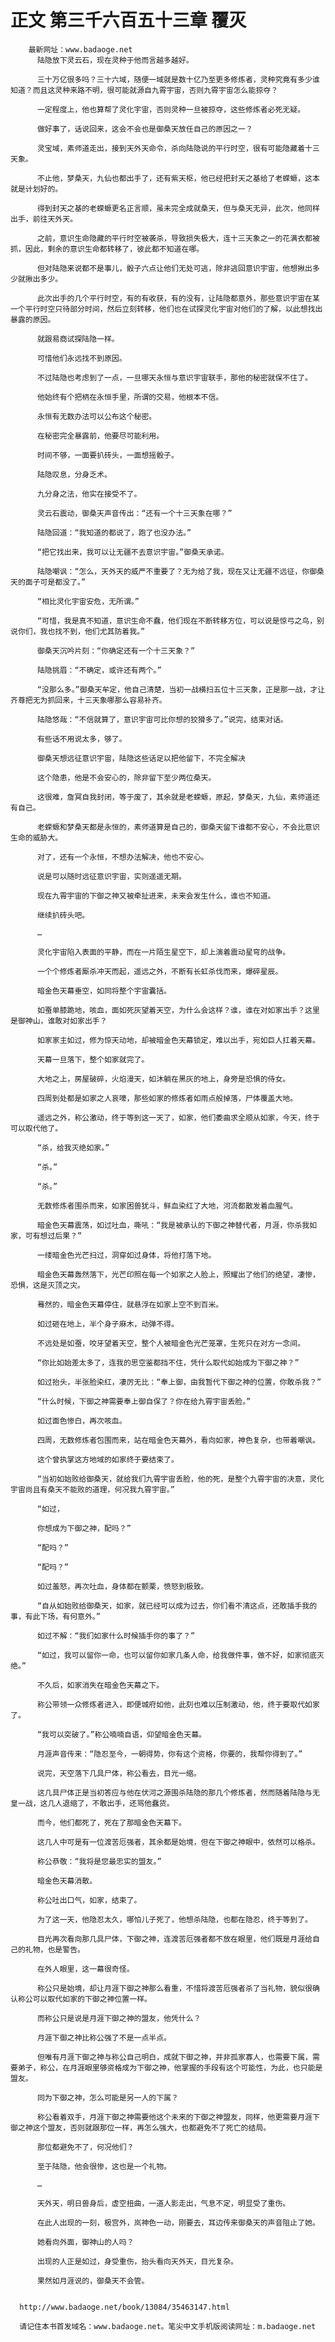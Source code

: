 # 正文 第三千六百五十三章 覆灭
        最新网址：www.badaoge.net
          陆隐放下灵云石，现在灵种于他而言越多越好。
      
          三十万亿很多吗？三十六域，随便一域就是数十亿乃至更多修炼者，灵种究竟有多少谁知道？而且这灵种来路不明，很可能就源自九霄宇宙，否则九霄宇宙怎么能掠夺？
      
          一定程度上，他也算帮了灵化宇宙，否则灵种一旦被掠夺，这些修炼者必死无疑。
      
          做好事了，话说回来，这会不会也是御桑天放任自己的原因之一？
      
          灵宝域，素师道走出，接到天外天命令，杀向陆隐说的平行时空，很有可能隐藏着十三天象。
      
          不止他，梦桑天，九仙也都出手了，还有紫天枢，他已经把封天之基给了老蝾螈，这本就是计划好的。
      
          得到封天之基的老蝾螈更名正言顺，虽未完全成就桑天，但与桑天无异，此次，他同样出手，前往天外天。
      
          之前，意识生命隐藏的平行时空被袭杀，导致损失极大，连十三天象之一的花满衣都被抓，因此，剩余的意识生命都转移了，彼此都不知道在哪。
      
          但对陆隐来说都不是事儿，骰子六点让他们无处可逃，除非逃回意识宇宙，他想揪出多少就揪出多少。
      
          此次出手的几个平行时空，有的有收获，有的没有，让陆隐都意外，那些意识宇宙在某一个平行时空只待部分时间，然后立刻转移，他们也在试探灵化宇宙对他们的了解，以此想找出暴露的原因。
      
          就跟易商试探陆隐一样。
      
          可惜他们永远找不到原因。
      
          不过陆隐也考虑到了一点，一旦哪天永恒与意识宇宙联手，那他的秘密就保不住了。
      
          他始终有个把柄在永恒手里，所谓的交易，他根本不信。
      
          永恒有无数办法可以公布这个秘密。
      
          在秘密完全暴露前，他要尽可能利用。
      
          时间不够，一面要扒砖头，一面想摇骰子。
      
          陆隐叹息，分身乏术。
      
          九分身之法，他实在接受不了。
      
          灵云石震动，御桑天声音传出：“还有一个十三天象在哪？”
      
          陆隐回道：“我知道的都说了，跑了也没办法。”
      
          “把它找出来，我可以让无疆不去意识宇宙。”御桑天承诺。
      
          陆隐嘲讽：“怎么，天外天的威严不重要了？无为给了我，现在又让无疆不远征，你御桑天的面子可是都没了。”
      
          “相比灵化宇宙安危，无所谓。”
      
          “可惜，我是真不知道，意识生命不蠢，他们现在不断转移方位，可以说是惊弓之鸟，别说你们，我也找不到，他们尤其防着我。”
      
          御桑天沉吟片刻：“你确定还有一个十三天象？”
      
          陆隐挑眉：“不确定，或许还有两个。”
      
          “没那么多。”御桑天牟定，他自己清楚，当初一战横扫五位十三天象，正是那一战，才让齐尊把无为抓回来，十三天象哪那么容易补齐。
      
          陆隐悠哉：“不信就算了，意识宇宙可比你想的狡猾多了。”说完，结束对话。
      
          有些话不用说太多，够了。
      
          御桑天想远征意识宇宙，陆隐这些话足以把他留下，不完全解决
      
          这个隐患，他是不会安心的，除非留下至少两位桑天。
      
          这很难，詹冥自我封闭，等于废了，其余就是老蝾螈，原起，梦桑天，九仙，素师道还有自己。
      
          老蝾螈和梦桑天都是永恒的，素师道算是自己的，御桑天留下谁都不安心，不会比意识生命的威胁大。
      
          对了，还有一个永恒，不想办法解决，他也不安心。
      
          说是可以随时远征意识宇宙，实则遥遥无期。
      
          现在九霄宇宙的下御之神又被牵扯进来，未来会发生什么，谁也不知道。
      
          继续扒砖头吧。
      
          …
      
          灵化宇宙陷入表面的平静，而在一片陌生星空下，却上演着震动星穹的战争。
      
          一个个修炼者厮杀冲天而起，遥远之外，不断有长虹杀伐而来，爆碎星辰。
      
          暗金色天幕垂空，如同将整个宇宙囊括。
      
          如蚕单膝跪地，咳血，面如死灰望着天空，为什么会这样？谁，谁在对如家出手？这里是御神山，谁敢对如家出手？
      
          如家家主如过，修为惊天动地，却被暗金色天幕锁定，难以出手，宛如巨人扛着天幕。
      
          天幕一旦落下，整个如家就完了。
      
          大地之上，房屋破碎，火焰漫天，如沐躺在黑灰的地上，身旁是恐惧的侍女。
      
          四周到处都是如家之人哀嚎，那些如家的修炼者如雨点般掉落，尸体覆盖大地。
      
          遥远之外，称公激动，终于等到这一天了，如家，他们委曲求全顺从如家，今天，终于可以取代他了。
      
          “杀，给我灭绝如家。”
      
          “杀。”
      
          “杀。”
      
          无数修炼者围杀而来，如家困兽犹斗，鲜血染红了大地，河流都散发着血腥气。
      
          暗金色天幕震荡，如过吐血，嘶吼：“我是被承认的下御之神替代者，月涯，你杀我如家，可有想过后果？”
      
          一缕暗金色光芒扫过，洞穿如过身体，将他打落下地。
      
          暗金色天幕轰然落下，光芒印照在每一个如家之人脸上，照耀出了他们的绝望，凄惨，恐惧，这是灭顶之灾。
      
          蓦然的，暗金色天幕停住，就悬浮在如家上空不到百米。
      
          如过砸在地上，半个身子麻木，动弹不得。
      
          不远处是如蚕，咬牙望着天空，整个人被暗金色光芒笼罩，生死只在对方一念间。
      
          “你比如始差太多了，连我的思空鉴都挡不住，凭什么取代如始成为下御之神？”
      
          如过抬头，半张脸染红，凄厉无比：“奉上御，由我暂代下御之神的位置，你敢杀我？”
      
          “什么时候，下御之神需要奉上御自保了？你在给九霄宇宙丢脸。”
      
          如过面色惨白，再次咳血。
      
          四周，无数修炼者包围而来，站在暗金色天幕外，看向如家，神色复杂，也带着嘲讽。
      
          这个曾执掌这方地域的如家终于要结束了。
      
          “当初如始败给御桑天，就给我们九霄宇宙丢脸，他的死，是整个九霄宇宙的决意，灵化宇宙尚且有桑天不能败的道理，何况我九霄宇宙。”
      
          “如过，
      
          你想成为下御之神，配吗？”
      
          “配吗？”
      
          “配吗？”
      
          如过羞怒，再次吐血，身体都在颤栗，愤怒到极致。
      
          “自从如始败给御桑天，如家，就已经可以成为过去，你们看不清这点，还敢插手我的事，有此下场，有何意外。”
      
          如过不解：“我们如家什么时候插手你的事了？”
      
          “如过，我可以留你一命，也可以留你如家几条人命，给我做件事，做不好，如家彻底灭绝。”
      
          不久后，如家消失在暗金色天幕之下。
      
          称公带领一众修炼者进入，即便城府如他，此刻也难以压制激动，他，终于要取代如家了。
      
          “我可以突破了。”称公喃喃自语，仰望暗金色天幕。
      
          月涯声音传来：“隐忍至今，一朝得势，你有这个资格，你要的，我帮你得到了。”
      
          说完，天空落下几具尸体，称公看去，目光一缩。
      
          这几具尸体正是当初答应与他在伏河之源围杀陆隐的那几个修炼者，然而随着陆隐与无皇一战，这几人退缩了，不敢出手，还骂他蠢货。
      
          而今，他们都死了，死在了那暗金色天幕下。
      
          这几人中可是有一位渡苦厄强者，其余都是始境，但在下御之神眼中，依然可以格杀。
      
          称公恭敬：“我将是您最忠实的盟友。”
      
          暗金色天幕消散。
      
          称公吐出口气，如家，结束了。
      
          为了这一天，他隐忍太久，哪怕儿子死了，他想杀陆隐，也都在隐忍，终于等到了。
      
          目光再次看向那几具尸体，下御之神，连渡苦厄强者都不放在眼里，他们既是月涯给自己的礼物，也是警告。
      
          在外人眼里，这一幕很奇怪。
      
          称公只是始境，却让月涯下御之神那么看重，不惜将渡苦厄强者杀了当礼物，貌似很确认称公可以取代如家的下御之神位置一样。
      
          而称公只是说是月涯下御之神的盟友，他凭什么？
      
          月涯下御之神比称公强了不是一点半点。
      
          但唯有月涯下御之神与称公自己明白，成就下御之神，并非孤家寡人，也需要下属，需要弟子，称公，在月涯眼里够资格成为下御之神，他掌握的手段有这个可能性，为此，也只能是盟友。
      
          同为下御之神，怎么可能是另一人的下属？
      
          称公看着双手，月涯下御之神需要他这个未来的下御之神盟友，同样，他更需要月涯下御之神这个盟友，否则就跟那位一样，再怎么强大，也都避免不了死亡的结局。
      
          那位都避免不了，何况他们？
      
          至于陆隐，他会很惨，这也是一个礼物。
      
          …
      
          天外天，明日兽身后，虚空扭曲，一道人影走出，气息不定，明显受了重伤。
      
          在此人出现的一刻，极宫外，岚神色一动，刚要去，耳边传来御桑天的声音阻止了她。
      
          她看向外面，御神山的人吗？
      
          出现的人正是如过，身受重伤，抬头看向天外天，目光复杂。
      
          果然如月涯说的，御桑天不会管。
      
      
      http://www.badaoge.net/book/13084/35463147.html
      
      请记住本书首发域名：www.badaoge.net。笔尖中文手机版阅读网址：m.badaoge.net